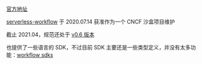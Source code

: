 [官方地址](https://serverlessworkflow.io/)

[serverless-workflow](https://github.com/serverlessworkflow/specification) 于 2020.07.14 获准作为一个 CNCF 沙盒项目维护

截止 2021.04，规范还处于 [v0.6 版本](https://github.com/serverlessworkflow/specification/blob/v0.6/specification.md)

也提供了一些语言的 SDK，不过目前 SDK 主要还是一些类型定义，并没有太多功能：[workflow sdks](https://github.com/serverlessworkflow/specification#SDKs)